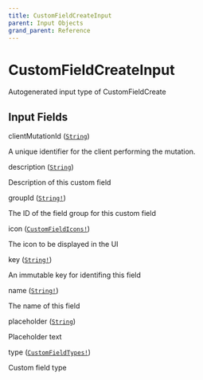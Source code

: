 ```yaml
---
title: CustomFieldCreateInput
parent: Input Objects
grand_parent: Reference
---
```


<h1>CustomFieldCreateInput</h1>

Autogenerated input type of CustomFieldCreate

<h2>Input Fields</h2>

<div class="field-entry ">
  <span id="client_mutation_id" class="field-name anchored">clientMutationId (<code><a href="/docs/reference/scalar/string">String</a></code>)</span>

  <div class="description-wrapper">
   <p>A unique identifier for the client performing the mutation.</p>

  </div>
</div>

<div class="field-entry ">
  <span id="description" class="field-name anchored">description (<code><a href="/docs/reference/scalar/string">String</a></code>)</span>

  <div class="description-wrapper">
   <p>Description of this custom field</p>

  </div>
</div>

<div class="field-entry ">
  <span id="group_id" class="field-name anchored">groupId (<code><a href="/docs/reference/scalar/string">String!</a></code>)</span>

  <div class="description-wrapper">
   <p>The ID of the field group for this custom field</p>

  </div>
</div>

<div class="field-entry ">
  <span id="icon" class="field-name anchored">icon (<code><a href="/docs/reference/enum/custom_field_icons">CustomFieldIcons!</a></code>)</span>

  <div class="description-wrapper">
   <p>The icon to be displayed in the UI</p>

  </div>
</div>

<div class="field-entry ">
  <span id="key" class="field-name anchored">key (<code><a href="/docs/reference/scalar/string">String!</a></code>)</span>

  <div class="description-wrapper">
   <p>An immutable key for identifing this field</p>

  </div>
</div>

<div class="field-entry ">
  <span id="name" class="field-name anchored">name (<code><a href="/docs/reference/scalar/string">String!</a></code>)</span>

  <div class="description-wrapper">
   <p>The name of this field</p>

  </div>
</div>

<div class="field-entry ">
  <span id="placeholder" class="field-name anchored">placeholder (<code><a href="/docs/reference/scalar/string">String</a></code>)</span>

  <div class="description-wrapper">
   <p>Placeholder text</p>

  </div>
</div>

<div class="field-entry ">
  <span id="type" class="field-name anchored">type (<code><a href="/docs/reference/enum/custom_field_types">CustomFieldTypes!</a></code>)</span>

  <div class="description-wrapper">
   <p>Custom field type</p>

  </div>
</div>

